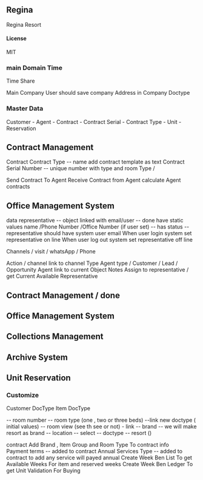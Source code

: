 ## Regina

Regina Resort

#### License

MIT


### main Domain Time 
Time Share

Main Company 
      User should save company Address in Company Doctype  
### Master Data 
Customer - Agent - Contract - Contract Serial - Contract Type - Unit -Reservation 
##  Contract Management 
Contract 
Contract Type -- name add contract template as text 
Contract Serial Number  -- unique number with type and room Type / 




Send Contract To Agent 
Receive Contract  from Agent 
calculate Agent  contracts 

##  Office Management System 
data 
representative -- object linked with email/user -- done
 have static values name /Phone Number /Office Number (if user set) 
-- has status
-- representative should have system user email 
When user login system set representative on line 
When user log out system set representative off line 

Channels / visit / whatsApp / Phone 

Action / channel link to channel Type 
Agent type / Customer / Lead / Opportunity 
Agent  link to current Object 
Notes 
Assign to representative  / get Current Available Representative






##  Contract Management  / done
##  Office Management System 
##  Collections Management
##  Archive System
## Unit Reservation

###  Customize 
 Customer DocType
 Item DocType 

-- room number 
-- room type (one , two or three beds)  --link new doctype ( initial values) 
-- room view (see th see or not)  - link 
-- brand -- we will make resort as brand 
-- location -- select -- doctype -- resort ()

contract 
Add Brand  , Item Group and Room Type To contract info  
Payment terms        -- added to contract 
Annual Services Type -- added to contract to add any service will payed annual 
Create Week Ben List To get Available Weeks For item and reserved weeks 
Create Week Ben Ledger To get Unit Validation For Buying 